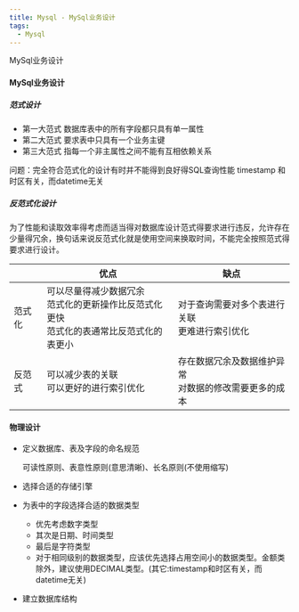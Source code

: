 ```yaml
---
title: Mysql - MySql业务设计
tags:
  - Mysql
---
```


MySql业务设计

#### MySql业务设计


##### 范式设计

- 第一大范式 数据库表中的所有字段都只具有单一属性
- 第二大范式 要求表中只具有一个业务主键
- 第三大范式 指每一个非主属性之间不能有互相依赖关系

问题：完全符合范式化的设计有时并不能得到良好得SQL查询性能
timestamp 和时区有关，而datetime无关


##### 反范式化设计


为了性能和读取效率得考虑而适当得对数据库设计范式得要求进行违反，允许存在少量得冗余，换句话来说反范式化就是使用空间来换取时间，不能完全按照范式得要求进行设计。

||优点|缺点|
|-|-|-|
|范式化|可以尽量得减少数据冗余<br/>范式化的更新操作比反范式化更快	<br/>	范式化的表通常比反范式化的表更小|对于查询需要对多个表进行关联<br/>	更难进行索引优化 |
|反范式|可以减少表的关联<br/>可以更好的进行索引优化|存在数据冗余及数据维护异常<br/>对数据的修改需要更多的成本|


#### 物理设计


- 定义数据库、表及字段的命名规范

	可读性原则、表意性原则(意思清晰)、长名原则(不使用缩写)

- 选择合适的存储引擎
- 为表中的字段选择合适的数据类型

	- 优先考虑数字类型
	- 其次是日期、时间类型
	- 最后是字符类型
	- 对于相同级别的数据类型，应该优先选择占用空间小的数据类型。金额类除外，建议使用DECIMAL类型。(其它:timestamp和时区有关，而datetime无关)

- 建立数据库结构















